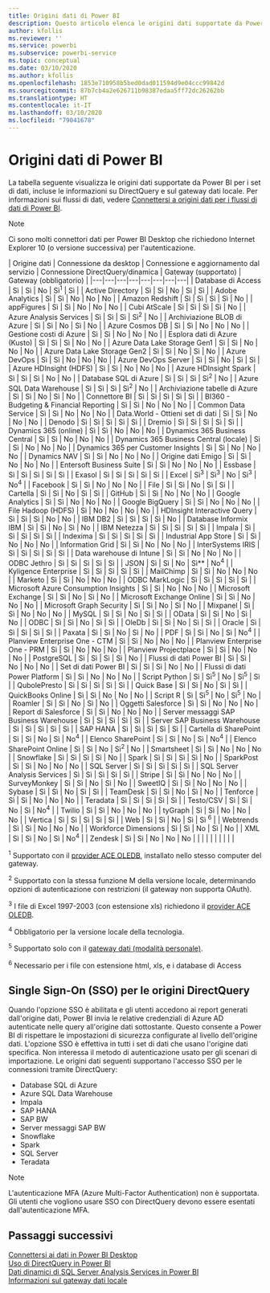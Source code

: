 ```yaml
---
title: Origini dati di Power BI
description: Questo articolo elenca le origini dati supportate da Power BI, incluse le informazioni su DirectQuery e sul gateway dati locale.
author: kfollis
ms.reviewer: ''
ms.service: powerbi
ms.subservice: powerbi-service
ms.topic: conceptual
ms.date: 03/10/2020
ms.author: kfollis
ms.openlocfilehash: 1853e710958b5bed0dad011594d9e04ccc99842d
ms.sourcegitcommit: 87b7cb4a2e626711b98387edaa5ff72dc26262bb
ms.translationtype: HT
ms.contentlocale: it-IT
ms.lasthandoff: 03/10/2020
ms.locfileid: "79041678"
---
```

# <a name="power-bi-data-sources"></a>Origini dati di Power BI

La tabella seguente visualizza le origini dati supportate da Power BI per i set di dati, incluse le informazioni su DirectQuery e sul gateway dati locale. Per informazioni sui flussi di dati, vedere [Connettersi a origini dati per i flussi di dati di Power BI](service-dataflows-data-sources.md).

> [!NOTE]
> Ci sono molti connettori dati per Power BI Desktop che richiedono Internet Explorer 10 (o versione successiva) per l'autenticazione. 


| Origine dati | Connessione da desktop | Connessione e aggiornamento dal servizio | Connessione DirectQuery/dinamica | Gateway (supportato) | Gateway (obbligatorio) |
|---|---|---|---|---|---|---|---|
| Database di Access | Sì | Sì | No | Sì<sup>1</sup> | Sì |
| Active Directory | Sì | Sì | No | Sì | Sì |
| Adobe Analytics | Sì | Sì | No | No | No |
| Amazon Redshift | Sì | Sì | Sì | Sì | No |
| appFigures | Sì | Sì | No | No | No |
| Cubi AtScale | Sì | Sì | Sì | Sì | No |
| Azure Analysis Services | Sì | Sì | Sì | Sì<sup>2</sup> | No |
| Archiviazione BLOB di Azure | Sì | Sì | No | Sì | No |
| Azure Cosmos DB | Sì | Sì | No | No | No |
| Gestione costi di Azure | Sì | Sì | No | No | No |
| Esplora dati di Azure (Kusto) | Sì | Sì | Sì | No | No |
| Azure Data Lake Storage Gen1 | Sì | Sì | No | No | No |
| Azure Data Lake Storage Gen2 | Sì | Sì | No | Sì | No |
| Azure DevOps | Sì | Sì | No | No | No |
| Azure DevOps Server | Sì | Sì | No | Sì | Sì |
| Azure HDInsight (HDFS) | Sì | Sì | No | No | No |
| Azure HDInsight Spark | Sì | Sì | Sì | No | No |
| Database SQL di Azure | Sì | Sì | Sì | Sì<sup>2</sup> | No |
| Azure SQL Data Warehouse | Sì | Sì | Sì | Sì<sup>2</sup> | No |
| Archiviazione tabelle di Azure | Sì | Sì | No | Sì | No |
| Connettore BI | Sì | Sì | Sì | Sì | Sì |
| BI360 - Budgeting & Financial Reporting | Sì | Sì | No | No | No |
| Common Data Service | Sì | Sì | No | No | No |
| Data.World - Ottieni set di dati | Sì | Sì | No | No | No |
| Denodo | Sì | Sì | Sì | Sì | Sì |
| Dremio | Sì | Sì | Sì | Sì | Sì |
| Dynamics 365 (online) | Sì | Sì | No | No | No |
| Dynamics 365 Business Central | Sì | Sì | No | No | No |
| Dynamics 365 Business Central (locale) | Sì | Sì | No | No | No |
| Dynamics 365 per Customer Insights | Sì | Sì | No | No | No |
| Dynamics NAV | Sì | Sì | No | No | No |
| Origine dati Emigo | Sì | Sì | No | No | No |
| Entersoft Business Suite | Sì | Sì | No | No | No |
| Essbase | Sì | Sì | Sì | Sì | Sì |
| Exasol | Sì | Sì | Sì | Sì | Sì |
| Excel | Sì<sup>3</sup> | Sì<sup>3</sup> | No | Sì<sup>3</sup> | No<sup>4</sup> |
| Facebook | Sì | Sì | No | No | No |
| File | Sì | Sì | No | Sì | Sì |
| Cartella | Sì | Sì | No | Sì | Sì |
| GitHub | Sì | Sì | No | No | No |
| Google Analytics | Sì | Sì | No | No | No |
| Google BigQuery | Sì | Sì | No | No | No |
| File Hadoop (HDFS) | Sì | No | No | No | No |
| HDInsight Interactive Query | Sì | Sì | Sì | No | No |
| IBM DB2 | Sì | Sì | Sì | Sì | No |
| Database Informix IBM | Sì | Sì | No | Sì | No |
| IBM Netezza | Sì | Sì | Sì | Sì | Sì |
| Impala | Sì | Sì | Sì | Sì | Sì |
| Indexima | Sì | Sì | Sì | Sì | Sì |
| Industrial App Store | Sì | Sì | No | No | No |
| Information Grid | Sì | Sì | No | No | No |
| InterSystems IRIS | Sì | Sì | Sì | Sì | Sì |
| Data warehouse di Intune | Sì | Sì | No | No | No |
| ODBC Jethro | Sì | Sì | Sì | Sì | Sì |
| JSON | Sì | Sì | No | Sì** | No<sup>4</sup> |
| Kyligence Enterprise | Sì | Sì | Sì | Sì | Sì |
| MailChimp | Sì | Sì | No | No | No |
| Marketo | Sì | Sì | No | No | No |
| ODBC MarkLogic | Sì | Sì | Sì | Sì | Sì |
| Microsoft Azure Consumption Insights | Sì | Sì | No | No | No |
| Microsoft Exchange | Sì | Sì | No | Sì | No |
| Microsoft Exchange Online | Sì | Sì | No | No | No |
| Microsoft Graph Security | Sì | Sì | No | Sì | No |
| Mixpanel | Sì | Sì | No | No | No |
| MySQL | Sì | Sì | No | Sì | Sì |
| OData | Sì | Sì | No | Sì | No |
| ODBC | Sì | Sì | No | Sì | Sì |
| OleDb | Sì | Sì | No | Sì | Sì |
| Oracle | Sì | Sì | Sì | Sì | Sì |
| Paxata | Sì | Sì | No | Sì | No |
| PDF | Sì | Sì | No | Sì | No<sup>4</sup> |
| Planview Enterprise One - CTM | Sì | Sì | No | No | No |
| Planview Enterprise One - PRM | Sì | Sì | No | No | No |
| Planview Projectplace | Sì | Sì | No | No | No |
| PostgreSQL | Sì | Sì | Sì | Sì | No |
| Flussi di dati Power BI | Sì | Sì | No | No | No |
| Set di dati Power BI | Sì | Sì | Sì | No | No |
| Flussi di dati Power Platform | Sì | Sì | No | No | No |
| Script Python | Sì | Sì<sup>5</sup> | No | Sì<sup>5</sup> | Sì |
| QubolePresto | Sì | Sì | Sì | Sì | Sì |
| Quick Base | Sì | Sì | No | Sì | Sì |
| QuickBooks Online | Sì | Sì | No | No | No |
| Script R | Sì | Sì<sup>5</sup> | No | Sì<sup>5</sup> | No |
| Roamler | Sì | Sì | No | Sì | No |
| Oggetti Salesforce | Sì | Sì | No | No | No |
| Report di Salesforce | Sì | Sì | No | No | No |
| Server messaggi SAP Business Warehouse | Sì | Sì | Sì | Sì | Sì |
| Server SAP Business Warehouse | Sì | Sì | Sì | Sì | Sì |
| SAP HANA | Sì | Sì | Sì | Sì | Sì |
| Cartella di SharePoint | Sì | Sì | No | Sì | No<sup>4</sup> |
| Elenco SharePoint | Sì | Sì | No | Sì | No<sup>4</sup> |
| Elenco SharePoint Online | Sì | Sì | No | Sì<sup>2</sup> | No |
| Smartsheet | Sì | Sì | No | No | No |
| Snowflake | Sì | Sì | Sì | Sì | No |
| Spark | Sì | Sì | Sì | Sì | No |
| SparkPost | Sì | Sì | No | No | No |
| SQL Server | Sì | Sì | Sì | Sì | Sì |
| SQL Server Analysis Services | Sì | Sì | Sì | Sì | Sì |
| Stripe | Sì | Sì | No | No | No |
| SurveyMonkey | Sì | Sì | No | Sì | No |
| SweetIQ | Sì | Sì | No | No | No |
| Sybase | Sì | Sì | No | Sì | Sì |
| TeamDesk | Sì | Sì | No | Sì | No |
| Tenforce | Sì | Sì | No | No | No |
| Teradata | Sì | Sì | Sì | Sì | Sì |
| Testo/CSV | Sì | Sì | No | Sì | No<sup>4</sup> |
| Twilio | Sì | Sì | No | No | No |
| tyGraph | Sì | Sì | No | No | No |
| Vertica | Sì | Sì | Sì | Sì | Sì |
| Web | Sì | Sì | No | Sì | Sì <sup>6</sup> |
| Webtrends | Sì | Sì | No | No | No |
| Workforce Dimensions | Sì | Sì | No | Sì | No |
| XML | Sì | Sì | No | Sì | No<sup>4</sup> |
| Zendesk | Sì | Sì | No | No | No |
| | | | | | | | |

<sup>1</sup> Supportato con il [provider ACE OLEDB](https://www.microsoft.com/download/details.aspx?id=54920), installato nello stesso computer del gateway.

<sup>2</sup> Supportato con la stessa funzione M della versione locale, determinando opzioni di autenticazione con restrizioni (il gateway non supporta OAuth).

<sup>3</sup> I file di Excel 1997-2003 (con estensione xls) richiedono il [provider ACE OLEDB](https://www.microsoft.com/download/details.aspx?id=54920).

<sup>4</sup> Obbligatorio per la versione locale della tecnologia.

<sup>5</sup> Supportato solo con il [gateway dati (modalità personale)](service-gateway-personal-mode.md).

<sup>6</sup> Necessario per i file con estensione html, xls, e i database di Access

## <a name="single-sign-on-sso-for-directquery-sources"></a>Single Sign-On (SSO) per le origini DirectQuery

Quando l'opzione SSO è abilitata e gli utenti accedono ai report generati dall'origine dati, Power BI invia le relative credenziali di Azure AD autenticate nelle query all'origine dati sottostante. Questo consente a Power BI di rispettare le impostazioni di sicurezza configurate al livello dell'origine dati.
L'opzione SSO è effettiva in tutti i set di dati che usano l'origine dati specifica. Non interessa il metodo di autenticazione usato per gli scenari di importazione. Le origini dati seguenti supportano l'accesso SSO per le connessioni tramite DirectQuery:

- Database SQL di Azure
- Azure SQL Data Warehouse
- Impala
- SAP HANA
- SAP BW
- Server messaggi SAP BW
- Snowflake
- Spark
- SQL Server
- Teradata

> [!Note]
> L'autenticazione MFA (Azure Multi-Factor Authentication) non è supportata. Gli utenti che vogliono usare SSO con DirectQuery devono essere esentati dall'autenticazione MFA.

## <a name="next-steps"></a>Passaggi successivi

[Connettersi ai dati in Power BI Desktop](desktop-quickstart-connect-to-data.md)  
[Uso di DirectQuery in Power BI](desktop-directquery-about.md)  
[Dati dinamici di SQL Server Analysis Services in Power BI](sql-server-analysis-services-tabular-data.md)  
[Informazioni sul gateway dati locale](service-gateway-onprem.md)  
